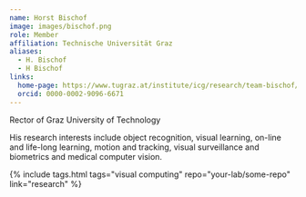 ```yaml
---
name: Horst Bischof
image: images/bischof.png
role: Member
affiliation: Technische Universität Graz
aliases:
  - H. Bischof
  - H Bischof
links:
  home-page: https://www.tugraz.at/institute/icg/research/team-bischof/people/team-about/horst-bischof
  orcid: 0000-0002-9096-6671
---
```


Rector of Graz University of Technology

His research interests include object recognition, visual learning, on-line and life-long learning, motion and tracking, visual surveillance and biometrics and medical computer vision.

{%
  include tags.html
  tags="visual computing"
  repo="your-lab/some-repo"
  link="research"
%}